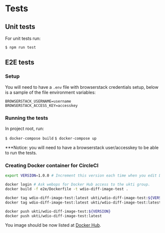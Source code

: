 # Tests

## Unit tests

For unit tests run:

`$ npm run test`

## E2E tests

### Setup

You will need to have a `.env` file with browserstack credentials setup, below
is a sample of the file environment variables:

```
BROWSERSTACK_USERNAME=username
BROWSERSTACK_ACCESS_KEY=accesskey
```

### Running the tests

In project root, run:

`$ docker-compose build`
`$ docker-compose up`

***Notice: you will need to have a browserstack user/accesskey to be able to run the tests.

### Creating Docker container for CircleCI

```bash
export VERSION=1.0.0 # Increment this version each time when you edit Dockerfile.

docker login # Ask webops for Docker Hub access to the ukti group.
docker build -f e2e/Dockerfile -t wdio-diff-image-test .

docker tag wdio-diff-image-test:latest ukti/wdio-diff-image-test:${VERSION}
docker tag wdio-diff-image-test:latest ukti/wdio-diff-image-test:latest

docker push ukti/wdio-diff-image-test:${VERSION}
docker push ukti/wdio-diff-image-test:latest
```

You image should be now listed at [Docker Hub](https://cloud.docker.com/u/ukti/repository/docker/ukti/wdio-diff-image-test/tags).